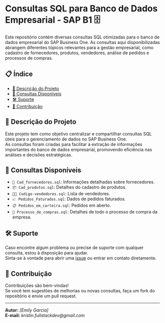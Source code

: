 # **Consultas SQL para Banco de Dados Empresarial - SAP B1** 🗄️

Este repositório contém diversas consultas SQL otimizadas para o banco de dados empresarial do SAP Business One. As consultas aqui disponibilizadas abrangem diferentes tópicos relevantes para a gestão empresarial, como cadastro de fornecedores, produtos, vendedores, análise de pedidos e processos de compras.

## **📋 Índice**

- [📄 Descrição do Projeto](#descrição-do-projeto)
- [📂 Consultas Disponíveis](#consultas-disponíveis)
- [🛠️ Suporte](#suporte)
- [🤝 Contribuição](#contribuição)

## **📄 Descrição do Projeto**

Este projeto tem como objetivo centralizar e compartilhar consultas SQL úteis para o gerenciamento de dados no SAP Business One.  
As consultas foram criadas para facilitar a extração de informações importantes do banco de dados empresarial, promovendo eficiência nas análises e decisões estratégicas.

## **📂 Consultas Disponíveis**

- `📌 Cad_fornecedores.sql`: Informações detalhadas sobre fornecedores.
- `📦 Cad_produtos.sql`: Detalhes do cadastro de produtos.
- `🧑‍💼 Codigo-vendedores.sql`: Lista de vendedores.
- `📈 Pedidos_Faturados.sql`: Dados de pedidos faturados.
- `📋 Pedidos_em_carteira.sql`: Pedidos em aberto.
- `🛒 Processo_de_compras.sql`: Detalhes de todo o processo de compra da empresa.

## **🛠️ Suporte**

Caso encontre algum problema ou precise de suporte com qualquer consulta, estou à disposição para ajudar.  
Sinta-se à vontade para abrir uma [issue](https://github.com/emy-devfullstack/Gerenciador-de-querys-SAP-B1/issues) ou entrar em contato diretamente.

## **🤝 Contribuição**

Contribuições são bem-vindas!  
Se você tem sugestões de melhorias ou novas consultas, faça um fork do repositório e envie um pull request.

---
**Autor:** _[Emily Garcia]_  
**E-mail:** _kristin.fullstackdev@gmail.com_
